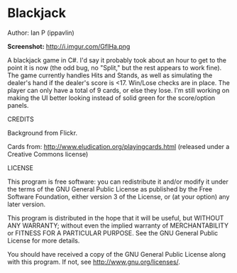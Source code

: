 Blackjack
================

Author: Ian P (ippavlin)

**Screenshot:** http://i.imgur.com/GfIHa.png

A blackjack game in C#. I'd say it probably took about an hour to get to
the point it is now (the odd bug, no "Split," but the rest appears to work
fine). The game currently handles Hits and Stands, as well as simulating the
dealer's hand if the dealer's score is <17. Win/Lose checks are in place. The
player can only have a total of 9 cards, or else they lose. I'm still working
on making the UI better looking instead of solid green for the score/option
panels.

CREDITS

Background from Flickr.

Cards from: http://www.eludication.org/playingcards.html (released under a
Creative Commons license)

LICENSE

This program is free software: you can redistribute it and/or modify
it under the terms of the GNU General Public License as published by
the Free Software Foundation, either version 3 of the License, or
(at your option) any later version.

This program is distributed in the hope that it will be useful,
but WITHOUT ANY WARRANTY; without even the implied warranty of
MERCHANTABILITY or FITNESS FOR A PARTICULAR PURPOSE.  See the
GNU General Public License for more details.

You should have received a copy of the GNU General Public License
along with this program.  If not, see <http://www.gnu.org/licenses/>.
